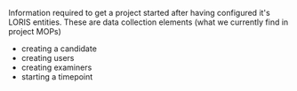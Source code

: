 Information required to get a project started after having configured it's LORIS entities. These are data collection elements (what we currently find in project MOPs)

- creating a candidate
- creating users
- creating examiners
- starting a timepoint
